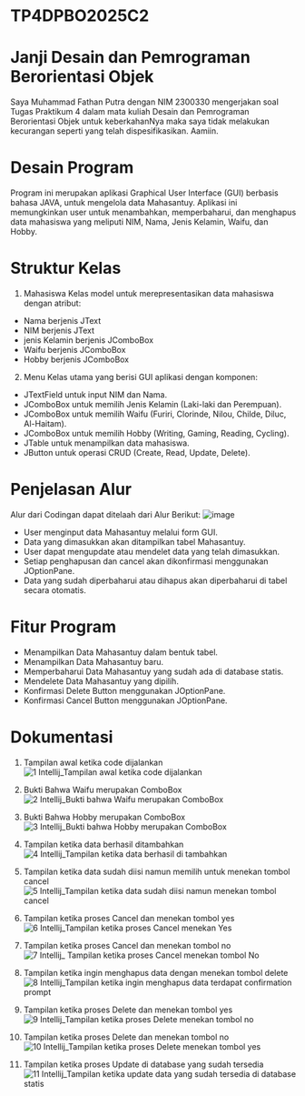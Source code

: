 # TP4DPBO2025C2

# Janji Desain dan Pemrograman Berorientasi Objek
Saya Muhammad Fathan Putra dengan NIM 2300330 mengerjakan soal Tugas Praktikum 4 dalam mata kuliah Desain dan Pemrograman Berorientasi Objek untuk keberkahanNya maka saya tidak melakukan kecurangan seperti yang telah dispesifikasikan. Aamiin.

# Desain Program
Program ini merupakan aplikasi Graphical User Interface (GUI) berbasis bahasa JAVA, untuk mengelola data Mahasantuy. Aplikasi ini memungkinkan user untuk menambahkan, memperbaharui, dan menghapus data mahasiswa yang meliputi NIM, Nama, Jenis Kelamin, Waifu, dan Hobby. 

# Struktur Kelas
1. Mahasiswa
Kelas model untuk merepresentasikan data mahasiswa dengan atribut:
- Nama berjenis JText
- NIM berjenis JText
- jenis Kelamin berjenis JComboBox
- Waifu berjenis JComboBox
- Hobby berjenis JComboBox
  
2. Menu
Kelas utama yang berisi GUI aplikasi dengan komponen:
- JTextField untuk input NIM dan Nama.
- JComboBox untuk memilih Jenis Kelamin (Laki-laki dan Perempuan).
- JComboBox untuk memilih Waifu (Furiri, Clorinde, Nilou, Childe, Diluc, Al-Haitam).
- JComboBox untuk memilih Hobby (Writing, Gaming, Reading, Cycling).
- JTable untuk menampilkan data mahasiswa.
- JButton untuk operasi CRUD (Create, Read, Update, Delete).

# Penjelasan Alur
Alur dari Codingan dapat ditelaah dari Alur Berikut:
![image](https://github.com/user-attachments/assets/229870cd-15a0-4c33-b88e-12826e47026d)
- User menginput data Mahasantuy melalui form GUI.
- Data yang dimasukkan akan ditampilkan tabel Mahasantuy.
- User dapat mengupdate atau mendelet data yang telah dimasukkan.
- Setiap penghapusan dan cancel akan dikonfirmasi menggunakan JOptionPane.
- Data yang sudah diperbaharui atau dihapus akan diperbaharui di tabel secara otomatis.

# Fitur Program
- Menampilkan Data Mahasantuy dalam bentuk tabel.
- Menampilkan Data Mahasantuy baru.
- Memperbaharui Data Mahasantuy yang sudah ada di database statis.
- Mendelete Data Mahasantuy yang dipilih.
- Konfirmasi Delete Button menggunakan JOptionPane.
- Konfirmasi Cancel Button menggunakan JOptionPane.

# Dokumentasi
1. Tampilan awal ketika code dijalankan
![1  Intellij_Tampilan awal ketika code dijalankan](https://github.com/user-attachments/assets/bd7881fa-0c28-4f82-842a-ab027070e0a8)

2. Bukti Bahwa Waifu merupakan ComboBox
![2  Intellij_Bukti bahwa Waifu merupakan ComboBox](https://github.com/user-attachments/assets/38ef7b28-59e9-409b-b528-e33d25171c94)

3. Bukti Bahwa Hobby merupakan ComboBox
![3  Intellij_Bukti bahwa Hobby merupakan ComboBox](https://github.com/user-attachments/assets/bdcafe9d-db1a-40d6-8703-aca912e6fced)

4. Tampilan ketika data berhasil ditambahkan
![4  Intellij_Tampilan ketika data berhasil di tambahkan](https://github.com/user-attachments/assets/4cf3d60e-2889-48c9-8513-507aab7e41e7)

5. Tampilan ketika data sudah diisi namun memilih untuk menekan tombol cancel
![5  Intellij_Tampilan ketika data sudah diisi namun menekan tombol cancel](https://github.com/user-attachments/assets/55a6ab06-a161-456a-8b30-c2bcc8cd4026)

6. Tampilan ketika proses Cancel dan menekan tombol yes
![6  Intellij_Tampilan ketika proses Cancel menekan Yes](https://github.com/user-attachments/assets/c184cce8-770b-49b3-84ce-7bf29df2924a)

7. Tampilan ketika proses Cancel dan menekan tombol no
![7  Intellij_ Tampilan ketika proses Cancel menekan tombol No](https://github.com/user-attachments/assets/63e1c5b5-48c1-48dc-a03c-00b6847d84fb)

8. Tampilan ketika ingin menghapus data dengan menekan tombol delete
![8  Intellij_Tampilan ketika ingin menghapus data terdapat confirmation prompt](https://github.com/user-attachments/assets/2354717a-4291-4219-ae01-d1d0c4fa68f7)

9. Tampilan ketika proses Delete dan menekan tombol yes
![9  Intellij_Tampilan ketika proses Delete menekan tombol no](https://github.com/user-attachments/assets/14b2740a-9eba-42f5-9e62-cebfb00eb964)

10. Tampilan ketika proses Delete dan menekan tombol no
![10  Intellij_Tampilan ketika proses Delete menekan tombol yes](https://github.com/user-attachments/assets/d0dfd6f5-4d3d-4722-8914-1db9e210e335)

11. Tampilan ketika proses Update di database yang sudah tersedia
![11  Intellij_Tampilan ketika update data yang sudah tersedia di database statis](https://github.com/user-attachments/assets/5134c7de-2046-4c5f-9823-eafc950ec9b3)


